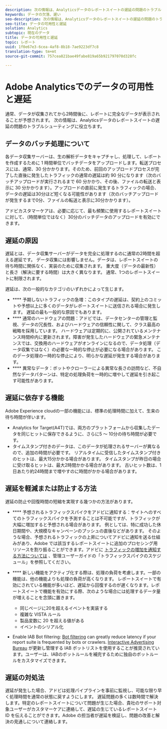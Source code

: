 ```yaml
---
description: 次の情報は、Analyticsデータのレポートスイートの遅延の問題のトラブルシューティングに役立ちます。
keywords: データの欠落、遅い
seo-description: 次の情報は、Analyticsデータのレポートスイートの遅延の問題のトラブルシューティングに役立ちます。
seo-title: データの可用性と遅延
solution: Analytics
subtopic: 現在のデータ
title: データの可用性と遅延
topic: レポート
uuid: 1f0e67e3-6cea-4af8-8b18-7ae9223df7c8
translation-type: tm+mt
source-git-commit: 757cea821bae49fabe819a65b921797070d328fc

---
```



# Adobe Analyticsでのデータの可用性と遅延

通常、データが収集されてから2時間後に、レポートに完全なデータが表示されることが予想されます。 次の情報は、Analyticsデータのレポートスイートの遅延の問題のトラブルシューティングに役立ちます。

## データのバッチ処理について

各データ収集サーバーは、生の解析データをキャプチャし、処理して、レポートを作成するために 1 時間単位でバッチデータをアップロードします。転送プロセスには、通常、30 分かかります。そのため、前回のアップロードプロセスが完了した直後に発生したトラフィックの通常の遅延は約 90 分になります（次のバッチアップロードが実行されるまで 60 分かかり、その後、ファイルの転送と表示に 30 分かかります）。アップロードの直前に発生するトラフィックの場合、データの遅延は30分ほど短くなる可能性があります（次のバッチアップロードが発生するまで0分、ファイルの転送と表示に30分かかります）。

アドビカスタマーケアは、必要に応じて、最も頻繁に使用するレポートスイートに対して、（時間単位ではなく）30分のバッチデータのアップロードを有効にできます。

## 遅延の原因

遅延とは、データ収集サーバーがデータを完全に処理するのに通常の2時間を超える遅延です。 データ収集には影響しません。データは、レポートスイートの待ち時間に関係なく、実装のために収集されます。 重大度（データの最新性）と長さ（解決に要する時間）は大きく異なります。 通常、1つのレポートスイートに制限されます。

遅延は、次の一般的なカテゴリのいずれかによって生じます。

* **** 予期しないトラフィックの急増：このタイプの遅延は、契約上のコミットや予想以上に多くのデータがレポートスイートに送信される場合に発生します。 遅延の最も一般的な原因でもあります。
* **** 通常のハードウェアの問題：アドビでは、データセンターの管理と監視、データの冗長性、およびハードウェアの信頼性に関して、クラス最高の戦略を採用しています。 ハードウェアは定期的に、公開されているメンテナンス時間枠内に更新されます。障害が発生したハードウェアの緊急メンテナンスでは、交換用のハードウェアがオンラインになるので、データ処理（データ収集ではなく）の必要な一時的な停止が必要になる場合があります。 このデータ処理の一時的な停止により、明らかな遅延が発生する場合があります。
* **** 異常なデータ：ボットやクローラーによる異常な長さの訪問など、不自然なデータパターンは、特定の処理負荷を一時的に増やして遅延を引き起こす可能性があります。

## 遅延に依存する機能

Adobe Experience cloudの一部の機能には、標準の処理時間に加えて、生来の待ち時間が伴います。

* Analytics for Target(A4T)では、両方のプラットフォームから収集したデータを同じヒットに保存できるように、さらに5 ～ 10分の待ち時間が必要です。
* タイムスタンプ付きのデータは、このデータが処理されるサーバーが異なるので、追加の時間が必要です。 リアルタイムに受信したタイムスタンプ付きのヒットは、最大15分かかる場合があります。 タイムスタンプが昨日の場合に受け取るヒットは、最大2時間かかる場合があります。 古いヒット数は、1日あたり約24時間まで増やすのに時間がかかる場合があります。

## 遅延を軽減または防止する方法

遅延の防止や回復時間の短縮を実現する幾つかの方法があります。

* **** 予想されるトラフィックスパイクをアドビに通知する：サイトへのすべてのトラフィックスパイクを予測することは不可能ですが、トラフィックが大幅に増加すると予想される場合があります。 例としては、特に成功した休日期間や、大規模なキャンペーンのプッシュの直後などがあります。 そのような場合、予想されるトラフィックの上昇についてアドビに通知を送る仕組みがあり、Adobe では該当するレポートスイートに追加のプロセシング用リソースを割り振ることができます。アドビに [トラフィックの増加を通知する方法については](/help/admin/c-traffic-management/t-traffic-schedule-spike.md) 、管理ユーザーガイドの「トラフィックスパイクのスケジュール」を参照してください。
* **** 新しい機能をアクティブ化する際は、処理の負荷を考慮します。一部の機能は、他の機能よりも処理の負荷が高くなります。 レポートスイートで有効にされている機能が多いほど、遅延から回復するのが遅くなります。レポートスイートで機能を有効にする際、次のような場合には処理するデータ量が増えることを念頭に置きます。

   * 同じページに20を超えるイベントを実装する
   * 複雑な VISTA ルール
   * 製品変数に 20 を超える値がある
   * イベントのシリアル化

* Enable IAB Bot filtering: [Bot filtering](https://marketing.adobe.com/resources/help/en_US/admin/c_bot_rules.html) can greatly reduce latency if your report suite is frequented by bots or crawlers. [Interactive Advertising Bureau](https://www.iab.net/about_the_iab) が更新し管理する IAB ボットリストを使用することが推奨されています。ユーザーは、IABのボットルールを補完するために独自のボットルールをカスタマイズできます。

## 遅延の対処法

遅延が発生した場合、アドビは処理パイプラインを事前に監視し、可能な限り早く処理時間を通常の状態に戻すようにします。 遅延問題の多くは数時間で解決します。特定のレポートスイートについて問題が生じた場合、貴社のサポート対象ユーザーがカスタマーケアに連絡して、遅延の生じているレポートスイート ID を伝えることができます。Adobe の担当者が遅延を検証し、問題の改善と解決の見通しについて連絡します。
